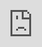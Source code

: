 ```yaml
---
layout: post
date:   2020-04-30
image: "/conflict_urbanism_sp2020/images/ExtractiveUrbanism_Sites.jpg"
title:  "Extractive Urbanism"
author: "Annie Wu, Chris Zheng, Ting Zhang, Zhou Wu"
---
```

This is a document that is written in markdown. What is markdown? It is a 'markup language' that allows you to format plain text in a way that is easily converted to many different formats. For example, this document was written in markdown but will be used as an webpage and converted into HTML.

To present and turn in your final projects for Conflict Urbanism: Puerto Rico Now you will be editing this template. You will include all of the text of your paper here, along with any and all images, maps, videos, or other materials that you produce.

[This webpage](https://guides.github.com/features/mastering-markdown/) provides a comprehensive guide to markdown syntax. But to make things easier for you we are including a cheat sheet of the main things you need to know here.

#### Please use level 4 headings for major section divisions
(make sure to put two spaces after the end of the heading)

Write **words in bold** like this.

Italics are *similar* and are formatted like this.

To make a paragraph break you need to add two spaces at the end of your line before going to the next line.

See this is now a new paragraph.

Lists are easy:
1. they can be ordered
1. like this
1. notice that the numbers are automatically ordered
  1. use two spaces in front to indent

Or they can just be bullet points:
- like this
* or like this
  - use two spaces
  - to have nested lists

Use Author-Date parenthetical citations following Chicago Manual of Style conventions throughout your document, and add a works cited at the bottom of your post. See Author-Date quick guide [here](https://www-chicagomanualofstyle-org.ezproxy.cul.columbia.edu/tools_citationguide/citation-guide-2.html) for citation conventions.

To include hyperlinks format them like this [text of link](http://c4sr.columbia.edu/).

To embed images first ensure that the file is at least 740px wide. Then place the image file in a folder named for your group in the images folder. Then link to that image using the format here, but replace the file path with the name of your group's folder and appropriate image file name:
![description of image](/conflict_urbanism_sp2020/images/ExtractiveUrbanism_Fishing.jpg)
![description of image](/conflict_urbanism_sp2020/images/ExtractiveUrbanism_Moatize_TEST01.png)
![description of image](/conflict_urbanism_sp2020/images/ExtractiveUrbanism_Moatize_TEST02.jpg)
![description of image](/conflict_urbanism_sp2020/images/Moatize_04_Giftest.gif)
<img src="/conflict_urbanism_sp2020/images/ExtractiveUrbanism_Fishing.jpg" alt="Fishing" style="width:100%;">
&nbsp;
&nbsp;
![description of image](/conflict_urbanism_sp2020/images/sample_image.png)

If you want to include html files (i.e. an interactive map) host these via your personal github page, and then you can embed them in your document with a iframe. The format looks like this:

<div class="iframe-column"><iframe src="https://tz2436.github.io/ExtractiveUrbanism/Test.html" style="position:absolute;top:0;left:0;width:100%;height:100%;" frameborder="0"></iframe></div>

<div class="iframe-column"><iframe src="https://player.vimeo.com/video/290575503?title=0&byline=0&portrait=0" style="position:absolute;top:0;left:0;width:100%;height:100%;" frameborder="0"></iframe></div>

All you need to do to use one is replace the url that is between the two " ". Here is an iframe of mapbox tiles:


<div class="iframe-column"><iframe src="https://api.mapbox.com/styles/v1/mapbox/satellite-v9.html?title=true&access_token=pk.eyJ1IjoibWFwYm94IiwiYSI6ImNpejY4NDg1bDA1cjYzM280NHJ5NzlvNDMifQ.d6e-nNyBDtmQCVwVNivz7A#2/0/0" style="position:absolute;top:0;left:0;width:100%;height:100%;" frameborder="0"></iframe></div>

**Test_imagefullsize**
&nbsp;
<center><img src="/images/extractive_moz/Songo.jpg" alt="Income Map" class="full-img"></center>
&nbsp;

&nbsp;
&nbsp;

